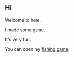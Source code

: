 ## Hi

Welcome to here.

I made some game.

It's very fun.

You can open my [fishing game](https://lyuwenhan.github.io/fishing).
